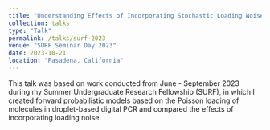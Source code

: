 ```yaml
---
title: "Understanding Effects of Incorporating Stochastic Loading Noise into Droplet-Based Digital PCR Model"
collection: talks
type: "Talk"
permalink: /talks/surf-2023
venue: "SURF Seminar Day 2023"
date: 2023-10-21
location: "Pasadena, California"
---
```


This talk was based on work conducted from June - September 2023 during my Summer Undergraduate Research Fellowship (SURF), in which I created forward probabilistic models based on the Poisson loading of molecules in droplet-based digital PCR and compared the effects of incorporating loading noise.
